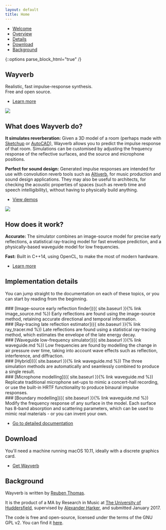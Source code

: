 ```yaml
---
layout: default
title: Home
---
```


<section id="sidebar">
<div class="inner">
<nav>
<ul>
<li><a href="#intro">Welcome</a></li>
<li><a href="#one">Overview</a></li>
<li><a href="#two">Details</a></li>
<li><a href="#three">Download</a></li>
<li><a href="#four">Background</a></li>
</ul>
</nav>
</div>
</section>

{::options parse_block_html="true" /}
<div id="wrapper">

<section id="intro" class="wrapper style1 fullscreen fade-up">
<div class="inner">

# Wayverb

Realistic, fast impulse-response synthesis.
<br>
Free and open source.

<ul class="actions">
<li><a href="#one" class="button scrolly">Learn more</a></li>
</ul>

</div>
</section>

<section id="one" class="wrapper style2 spotlights">

<section>
<div class="image">
<img src="{{ site.baseurl }}/images/shot_1.png" />
</div>
<div class="content">
<div class="inner">

## What does Wayverb do?

**It simulates reverberation:** Given a 3D model of a room (perhaps made with
[Sketchup](https://www.sketchup.com)
or [AutoCAD](http://www.autodesk.com/products/autocad)), Wayverb allows you to
predict the impulse response of that room.
Simulations can be customised by adjusting the frequency response of the
reflective surfaces, and the source and microphone positions.

**Perfect for sound design:** Generated impulse responses are intended for
use with convolution reverb tools such as
[Altiverb](https://www.audioease.com/altiverb), for music production and
sound design applications.
They may also be useful to architects, for checking the acoustic properties of
spaces (such as reverb time and speech intelligibility), without having to
physically build anything.

<ul class="actions">
<li><a href="{{ site.baseurl }}{% link demos.md %}" class="button">View demos</a></li>
</ul>
</div>
</div>
</section>

<section>
<div class="image">
<img src="{{ site.baseurl }}/images/shot_2.png" />
</div>
<div class="content">
<div class="inner">

## How does it work?

**Accurate:** The simulator combines an image-source model for precise early
reflections, a statistical ray-tracing model for fast envelope prediction, and a
physically-based waveguide model for low frequencies.

**Fast:** Built in C++14, using OpenCL, to make the most of modern hardware.

<ul class="actions">
<li><a href="#two" class="button scrolly">Learn more</a></li>
</ul>
</div>
</div>
</section>

</section>

<section id="two" class="wrapper style3 fade-up">

<div class="inner">

## Implementation details

You can jump straight to the documentation on each of these topics, or you can
start by reading from the beginning.

<div class="features">
<section>
### [Image-source early reflection finder]({{ site.baseurl }}{% link image_source.md %})
Early reflections are found using the image-source method, retaining accurate
directional and temporal information.
</section>

<section>
### [Ray-tracing late reflection estimator]({{ site.baseurl }}{% link ray_tracer.md %})
Late reflections are found using a statistical ray-tracing method, which
estimates the envelope of the late energy decay.
</section>

<section>
### [Waveguide low-frequency simulator]({{ site.baseurl }}{% link waveguide.md %})
Low frequencies are found by modelling the change in air pressure over time,
taking into account wave effects such as reflection, interference, and
diffraction.
</section>

<section>
### [Hybrid]({{ site.baseurl }}{% link waveguide.md %})
The three simulation methods are automatically and seamlessly combined to
produce a single result.
</section>

<section>
### [Microphone modelling]({{ site.baseurl }}{% link waveguide.md %})
Replicate traditional microphone set-ups to mimic a concert-hall recording,
or use the built-in HRTF functionality to produce binaural impulse responses.
</section>

<section>
### [Boundary modelling]({{ site.baseurl }}{% link waveguide.md %})
Modify the frequency response of any surface in the model.
Each surface has 8-band absorption and scattering parameters, which can be used
to mimic real materials - or you can invent your own.
</section>
</div>

<ul class="actions">
<li><a href="{{ site.baseurl }}{% link prelude.md %}" class="button">Go to detailed documentation</a></li>
</ul>

</div>
</section>

<section id="three" class="wrapper style1 fade-up">
<div class="inner">

## Download

You'll need a machine running macOS 10.11, ideally with a discrete graphics card.

<ul class="actions">
<li><a href="https://github.com/reuk/wayverb/releases" class="button">Get Wayverb</a></li>
</ul>

</div>
</section>

<section id="four" class = "wrapper style2 fade-up">
<div class="inner">

## Background

Wayverb is written by [Reuben Thomas](https://github.com/reuk).

It is the product of a MA by Research in Music at [The University of Huddersfield](https://www.hud.ac.uk/),
supervised by [Alexander Harker](http://www.alexanderjharker.co.uk/), and
submitted January 2017.

The code is free and open-source, licensed under the terms of the GNU GPL v2.
You can find it [here](https://github.com/reuk/wayverb).

</div>
</section>

</div>
